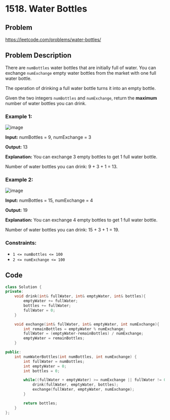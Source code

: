 # 1518. Water Bottles #

## Problem

https://leetcode.com/problems/water-bottles/  

## Problem Description

There are `numBottles` water bottles that are initially full of water. You can exchange `numExchange` empty water bottles from the market with one full water bottle.

The operation of drinking a full water bottle turns it into an empty bottle.

Given the two integers `numBottles` and `numExchange`, return the **maximum** number of water bottles you can drink.

 
### Example 1:
![image](https://github.com/user-attachments/assets/84a19669-9017-4afb-a7c6-ffa1fe9d3988)

**Input:** numBottles = 9, numExchange = 3  

**Output:** 13  

**Explanation:** You can exchange 3 empty bottles to get 1 full water bottle.  

Number of water bottles you can drink: 9 + 3 + 1 = 13.  
### Example 2:
![image](https://github.com/user-attachments/assets/4930306f-7768-4bb8-bda1-7e04979fcc6d)

**Input:** numBottles = 15, numExchange = 4  

**Output:** 19  

**Explanation:** You can exchange 4 empty bottles to get 1 full water bottle.   

Number of water bottles you can drink: 15 + 3 + 1 = 19.  

### Constraints:  

* `1 <= numBottles <= 100`
* `2 <= numExchange <= 100`

## Code
```cpp
class Solution {
private:
    void drink(int& fullWater, int& emptyWater, int& bottles){
        emptyWater += fullWater;
        bottles += fullWater;
        fullWater = 0;
    }

    void exchange(int& fullWater, int& emptyWater, int numExchange){
        int remainBottles = emptyWater % numExchange;
        fullWater = (emptyWater-remainBottles) / numExchange;
        emptyWater = remainBottles;
    }

public:
    int numWaterBottles(int numBottles, int numExchange) {
        int fullWater = numBottles;
        int emptyWater = 0;
        int bottles = 0;

        while((fullWater + emptyWater) >= numExchange || fullWater != 0){
            drink(fullWater, emptyWater, bottles);
            exchange(fullWater, emptyWater, numExchange);
        }

        return bottles;
    }
};

```
